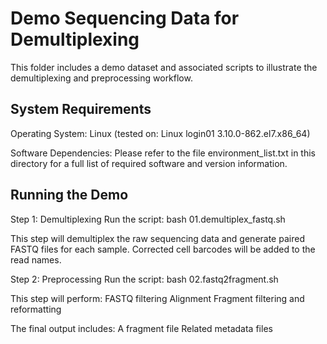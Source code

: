 # Demo Sequencing Data for Demultiplexing
This folder includes a demo dataset and associated scripts to illustrate the demultiplexing and preprocessing workflow.

## System Requirements
Operating System:
Linux (tested on: Linux login01 3.10.0-862.el7.x86_64)

Software Dependencies:
Please refer to the file environment_list.txt in this directory for a full list of required software and version information.

## Running the Demo
Step 1: Demultiplexing
Run the script:
bash 01.demultiplex_fastq.sh

This step will demultiplex the raw sequencing data and generate paired FASTQ files for each sample. Corrected cell barcodes will be added to the read names.

Step 2: Preprocessing
Run the script:
bash 02.fastq2fragment.sh

This step will perform:
FASTQ filtering
Alignment
Fragment filtering and reformatting

The final output includes:
A fragment file
Related metadata files
